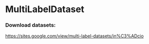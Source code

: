 # MultiLabelDataset


### Download datasets: 

https://sites.google.com/view/multi-label-datasets/in%C3%ADcio
